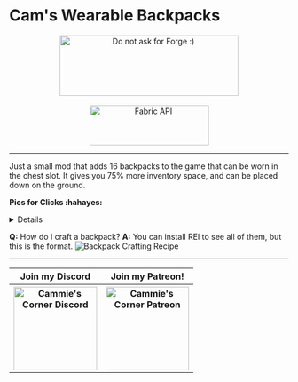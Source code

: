 # **Cam's Wearable Backpacks**

<p align="center">
<img src="https://cdn.discordapp.com/attachments/732731816250834965/853310224828203078/ispentwaytoolongonthispleasehelp.png" width="322" height="109" title="Do not ask for Forge :)" alt="Do not ask for Forge :)">
  <br><br>
<a href="https://www.curseforge.com/minecraft/mc-mods/fabric-api"><img src="https://i.imgur.com/Ol1Tcf8.png" width="215" height="72" title="Fabric API" alt="Fabric API"></a>
</p>

---

Just a small mod that adds 16 backpacks to the game that can be worn in the chest slot. It gives you 75% more inventory space, and can be placed down on the ground.

**Pics for Clicks :hahayes:**
<details>
  
  ![Backpack on player from back](https://user-images.githubusercontent.com/16853086/142283955-60842ff4-7ee9-4c7d-ad13-5eee08c6b0ab.png)
  ![Backpack on player from front](https://user-images.githubusercontent.com/16853086/142284019-146ca1d8-ae8d-41a4-b0c5-a0c2e708d030.png)
  ![Backpack GUI on ground](https://user-images.githubusercontent.com/16853086/142284054-911f7586-f9a0-4a12-98f1-f7c98044e7ed.png)
  ![Backpack GUI on player](https://user-images.githubusercontent.com/16853086/142284068-394839a8-fbea-4f93-a165-22fa42b98243.png)
  ![Survival inventory when wearing backpack](https://user-images.githubusercontent.com/16853086/142284075-82b1ada8-fefa-4a1c-9558-dfefb78452e0.png)
</details>

**Q:** How do I craft a backpack?
**A:** You can install REI to see all of them, but this is the format.
![Backpack Crafting Recipe](https://user-images.githubusercontent.com/16853086/142283697-cec75a52-f783-4d0e-97c6-02da74fb23dd.png)

---

<table align="center">
    <tr>
        <th><b>Join my Discord</b></th>
        <th><b>Join my Patreon!</b></th>
    </tr>
    <tr>
        <th><a href="https://discord.gg/f5dFYWX"><img src="https://cdn.discordapp.com/attachments/550093973125857290/894993556354240603/discord_logo.png" width="150" height="150" title="Cammie's Corner Discord" alt="Cammie's Corner Discord"></a></th>
        <th><a href="https://www.patreon.com/cammies_corner"><img src="https://cdn.discordapp.com/attachments/550093973125857290/894992743263260682/patreon_logo.png" width="150" height="150" title="Cammie's Corner Patreon" alt="Cammie's Corner Patreon"></a></th>
    </tr>
</table>
